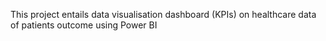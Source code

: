 This project entails data visualisation dashboard (KPIs) on healthcare data of patients outcome using Power BI
